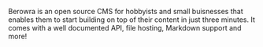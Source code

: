 Berowra is an open source CMS for hobbyists and small buisnesses that enables them to start building on top of their content in just three minutes. It comes with a well documented API, file hosting, Markdown support and more! 
